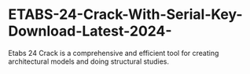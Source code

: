 # ETABS-24-Crack-With-Serial-Key-Download-Latest-2024-
Etabs 24 Crack is a comprehensive and efficient tool for creating architectural models and doing structural studies. 

